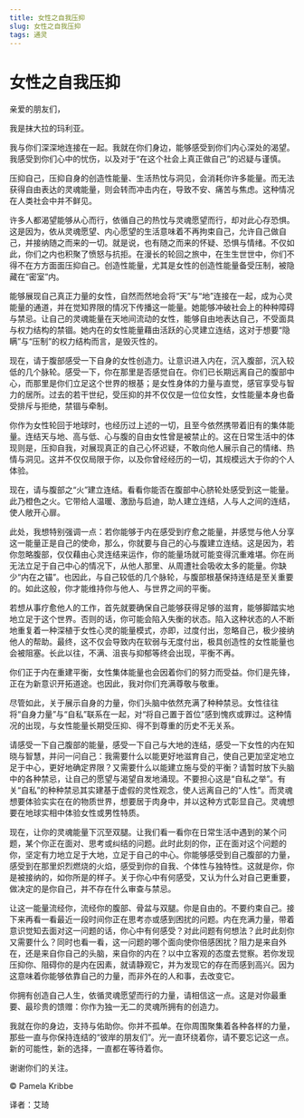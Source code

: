 ```yaml
--- 
title: 女性之自我压抑 
slug: 女性之自我压抑 
tags: 通灵 
--- 
```

# 女性之自我压抑

亲爱的朋友们，

我是抹大拉的玛利亚。

我与你们深深地连接在一起。我就在你们身边，能够感受到你们内心深处的渴望。我感受到你们心中的忧伤，以及对于“在这个社会上真正做自己”的迟疑与谨慎。

压抑自己，压抑自身的创造性能量、生活热忱与洞见，会消耗你许多能量。而无法获得自由表达的灵魂能量，则会转而冲击内在，导致不安、痛苦与焦虑。这种情况在人类社会中并不鲜见。

许多人都渴望能够从心而行，依循自己的热忱与灵魂愿望而行，却对此心存恐惧。这是因为，依从灵魂愿望、内心愿望的生活意味着不再拘束自己，允许自己做自己，并接纳随之而来的一切。就是说，也有随之而来的怀疑、恐惧与情绪。不仅如此，你们之内也积聚了愤怒与抗拒。在漫长的轮回之旅中，在生生世世中，你们不得不在方方面面压抑自己。创造性能量，尤其是女性的创造性能量备受压制，被隐藏在“密室”内。

能够展现自己真正力量的女性，自然而然地会将“天”与“地”连接在一起，成为心灵能量的通道，并在觉知界限的情况下传播这一能量。她能够冲破社会上的种种障碍与禁忌。让自己的灵魂能量在天地间流动的女性，能够自由地表达自己，不受面具与权力结构的禁锢。她内在的女性能量藉由活跃的心灵建立连结，这对于想要“隐瞒”与“压制”的权力结构而言，是毁灭性的。

现在，请于腹部感受一下自身的女性创造力。让意识进入内在，沉入腹部，沉入较低的几个脉轮。感受一下，你在那里是否感觉自在。你们已长期远离自己的腹部中心，而那里是你们立足这个世界的根基；是女性身体的力量与直觉，感官享受与智力的居所。过去的若干世纪，受压抑的并不仅仅是一位位女性，女性能量本身也备受排斥与拒绝，禁锢与牵制。

你作为女性轮回于地球时，也经历过上述的一切，且至今依然携带着旧有的集体能量。连结天与地、高与低、心与腹的自由女性曾是被禁止的。这在日常生活中的体现则是，压抑自我，对展现真正的自己心怀迟疑，不敢向他人展示自己的情绪、热情与洞见。这并不仅仅局限于你，以及你曾经经历的一切，其规模远大于你的个人体验。

现在，请与腹部之“火”建立连结。看看你能否在腹部中心脐轮处感受到这一能量。此乃橙色之火。它带给人温暖、激励与启迪，助人建立连结，人与人之间的连结，使人敞开心扉。

此处，我想特别强调一点：若你能够于内在感受到疗愈之能量，并感觉与他人分享这一能量正是自己的使命，那么，你就要与自己的心与腹建立连结。这是因为，若你忽略腹部，仅仅藉由心灵连结来运作，你的能量场就可能变得沉重难堪。你在尚无法立足于自己中心的情况下，从他人那里、从周遭社会吸收太多的能量。你缺少“内在之锚”。也因此，与自己较低的几个脉轮，与腹部根基保持连结是至关重要的。如此这般，你才能维持你与他人、与世界之间的平衡。

若想从事疗愈他人的工作，首先就要确保自己能够获得足够的滋育，能够脚踏实地地立足于这个世界。否则的话，你可能会陷入失衡的状态。陷入这种状态的人不断地重复着一种深植于女性心灵的能量模式，亦即，过度付出，忽略自己，极少接纳他人的帮助。最终，这不仅会导致内在软弱与无度付出，极具创造性的女性能量也会被阻塞。长此以往，不满、沮丧与抑郁等终会出现，平衡不再。

你们正于内在重建平衡，女性集体能量也会因着你们的努力而受益。你们是先锋，正在为新意识开拓道途。也因此，我对你们充满尊敬与敬重。

尽管如此，关于展示自身的力量，你们头脑中依然充满了种种禁忌。女性往往将“自身力量”与“自私”联系在一起，对“将自己置于首位”感到愧疚或罪过。这种情况的出现，与女性能量长期受压抑、得不到尊重的历史不无关系。

请感受一下自己腹部的能量，感受一下自己与大地的连结，感受一下女性的内在知晓与智慧，并问一问自己：我需要什么以能更好地滋育自己，使自己更加坚定地立足于中心，更好地确定界限？又需要什么以能建立施与受的平衡？请暂时放下头脑中的各种禁忌，让自己的愿望与渴望自发地涌现。不要担心这是“自私之举”。有关“自私”的种种禁忌其实建基于虚假的灵性观念，使人远离自己的“人性”。而灵魂想要体验实实在在的物质世界，想要居于肉身中，并以这种方式彰显自己。灵魂想要在地球实相中体验女性或男性特质。

现在，让你的灵魂能量下沉至双腿。让我们看一看你在日常生活中遇到的某个问题，某个你正在面对、思考或纠结的问题。此时此刻的你，正在面对这个问题的你，坚定有力地立足于大地，立足于自己的中心。你能够感受到自己腹部的力量，感受到在那里炽烈燃烧的火焰，感受到你的自我、个体性与独特性。这就是你，你是被接纳的，如你所是的样子。关于你心中有何感受，又认为什么对自己更重要，做决定的是你自己，并不存在什么审查与禁忌。

让这一能量流经你，流经你的腹部、骨盆与双腿。你是自由的。不要约束自己。接下来再看一看最近一段时间你正在思考亦或感到困扰的问题。内在充满力量，带着意识觉知去面对这一问题的话，你心中有何感受？对此问题有何想法？此时此刻你又需要什么？同时也看一看，这一问题的哪个面向使你倍感困扰？阻力是来自外在，还是来自你自己的头脑，来自你的内在？以中立客观的态度去觉察。若你发现压抑你、阻碍你的是内在因素，就请静观它，并为发现它的存在而感到高兴。因为这意味着你能够依靠自己的力量，而非外在的人和事，去改变它。

你拥有创造自己人生，依循灵魂愿望而行的力量，请相信这一点。这是对你最重要、最珍贵的馈赠：你作为独一无二的灵魂所拥有的创造力。

我就在你的身边，支持与佑助你。你并不孤单。在你周围聚集着各种各样的力量，那些一直与你保持连结的“彼岸的朋友们”。光一直环绕着你，请不要忘记这一点。新的可能性，新的选择，一直都在等待着你。

谢谢你们的关注。

© Pamela Kribbe

译者：艾琦